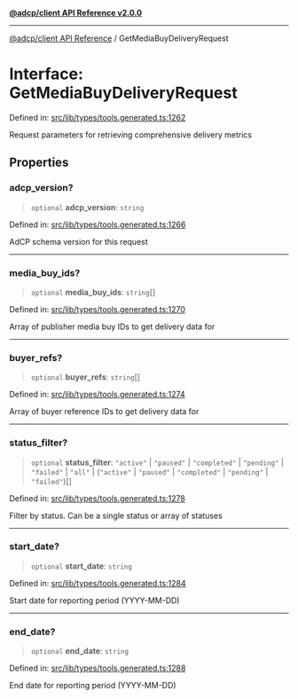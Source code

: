 [**@adcp/client API Reference v2.0.0**](../README.md)

***

[@adcp/client API Reference](../README.md) / GetMediaBuyDeliveryRequest

# Interface: GetMediaBuyDeliveryRequest

Defined in: [src/lib/types/tools.generated.ts:1262](https://github.com/adcontextprotocol/adcp-client/blob/e8953d756e5ce5fafa76c5e8fa2f0316f0da0998/src/lib/types/tools.generated.ts#L1262)

Request parameters for retrieving comprehensive delivery metrics

## Properties

### adcp\_version?

> `optional` **adcp\_version**: `string`

Defined in: [src/lib/types/tools.generated.ts:1266](https://github.com/adcontextprotocol/adcp-client/blob/e8953d756e5ce5fafa76c5e8fa2f0316f0da0998/src/lib/types/tools.generated.ts#L1266)

AdCP schema version for this request

***

### media\_buy\_ids?

> `optional` **media\_buy\_ids**: `string`[]

Defined in: [src/lib/types/tools.generated.ts:1270](https://github.com/adcontextprotocol/adcp-client/blob/e8953d756e5ce5fafa76c5e8fa2f0316f0da0998/src/lib/types/tools.generated.ts#L1270)

Array of publisher media buy IDs to get delivery data for

***

### buyer\_refs?

> `optional` **buyer\_refs**: `string`[]

Defined in: [src/lib/types/tools.generated.ts:1274](https://github.com/adcontextprotocol/adcp-client/blob/e8953d756e5ce5fafa76c5e8fa2f0316f0da0998/src/lib/types/tools.generated.ts#L1274)

Array of buyer reference IDs to get delivery data for

***

### status\_filter?

> `optional` **status\_filter**: `"active"` \| `"paused"` \| `"completed"` \| `"pending"` \| `"failed"` \| `"all"` \| (`"active"` \| `"paused"` \| `"completed"` \| `"pending"` \| `"failed"`)[]

Defined in: [src/lib/types/tools.generated.ts:1278](https://github.com/adcontextprotocol/adcp-client/blob/e8953d756e5ce5fafa76c5e8fa2f0316f0da0998/src/lib/types/tools.generated.ts#L1278)

Filter by status. Can be a single status or array of statuses

***

### start\_date?

> `optional` **start\_date**: `string`

Defined in: [src/lib/types/tools.generated.ts:1284](https://github.com/adcontextprotocol/adcp-client/blob/e8953d756e5ce5fafa76c5e8fa2f0316f0da0998/src/lib/types/tools.generated.ts#L1284)

Start date for reporting period (YYYY-MM-DD)

***

### end\_date?

> `optional` **end\_date**: `string`

Defined in: [src/lib/types/tools.generated.ts:1288](https://github.com/adcontextprotocol/adcp-client/blob/e8953d756e5ce5fafa76c5e8fa2f0316f0da0998/src/lib/types/tools.generated.ts#L1288)

End date for reporting period (YYYY-MM-DD)
